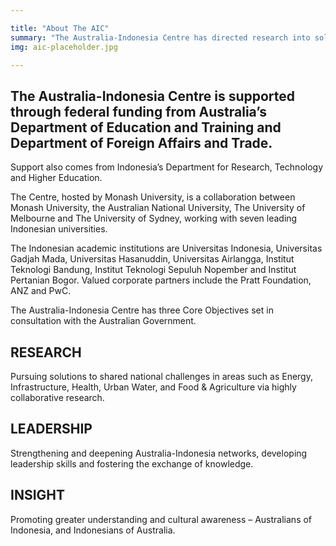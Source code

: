 ```yaml
---

title: "About The AIC"
summary: "The Australia-Indonesia Centre has directed research into solutions to pressing local problems, and an investment in conscious relationship building."
img: aic-placeholder.jpg

---
```

<div id="top-target"></div>

## The Australia-Indonesia Centre is supported through federal funding from Australia’s Department of Education and Training and Department of Foreign Affairs and Trade.

Support also comes from Indonesia’s Department for Research, Technology and Higher Education.

The Centre, hosted by Monash University, is a collaboration between Monash University, the Australian National University, The University of Melbourne and The University of Sydney, working with seven leading Indonesian universities. 

The Indonesian academic institutions are Universitas Indonesia, Universitas Gadjah Mada, Universitas Hasanuddin, Universitas Airlangga, Institut Teknologi Bandung, Institut Teknologi Sepuluh Nopember and Institut Pertanian Bogor. Valued corporate partners include the Pratt Foundation, ANZ and PwC.

The Australia-Indonesia Centre has three Core Objectives set in consultation with the Australian Government.

## RESEARCH

Pursuing solutions to shared national challenges in areas such as Energy, Infrastructure, Health, Urban Water, and Food & Agriculture via highly collaborative research.

## LEADERSHIP

Strengthening and deepening Australia-Indonesia networks, developing leadership skills and fostering the exchange of knowledge.

<div id="bot-target"></div>

## INSIGHT

Promoting greater understanding and cultural awareness – Australians of Indonesia, and Indonesians of Australia.
